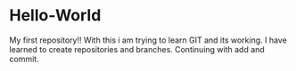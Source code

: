 # Hello-World
My first repository!!
With this i am trying to learn GIT and its working.
I have learned to create repositories and branches.
Continuing with add and commit.
